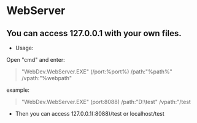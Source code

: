 # WebServer
## You can access 127.0.0.1 with your own files.


* Usage:

Open "cmd" and enter:

> "WebDev.WebServer.EXE" (/port:%port%) /path:"%path%" /vpath:"%webpath"

example:

>"WebDev.WebServer.EXE" (port:8088) /path:"D:\test" /vpath:"/test

* Then you can access 127.0.0.1(:8088)/test or localhost/test
